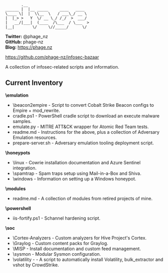            .__                           
    ______ |  |__ _____     ____   ____  
    \____ \|  |  \\__  \   / ___\_/ __ \ 
    |  |_> >   Y  \/ __ \_/ /_/  >  ___/ 
    |   __/|___|  (____  /\___  / \___  >
    |__|        \/     \//_____/      \/ 

**Twitter:** @phage_nz  
**GitHub:** phage-nz  
**Blog:** https://phage.nz  

https://github.com/phage-nz/infosec-bazaar

A collection of infosec-related scripts and information.  


## Current Inventory ##
**\emulation**  
- \beacon2empire - Script to convert Cobalt Strike Beacon configs to Empire + mod_rewrite.  
- cradle.ps1 - PowerShell cradle script to download an execute malware samples.  
- emulate.py - MITRE ATT&CK wrapper for Atomic Red Team tests.  
- readme.md - Instructions for the above, plus a collection of Adversary Emulation resources.  
- prepare-server.sh - Adversary emulation tooling deployment script.  

**\honeypots**  
- \linux - Cowrie installation documentation and Azure Sentinel integration.  
- \spamtrap - Spam traps setup using Mail-in-a-Box and Shiva.  
- \windows - Information on setting up a Windows honeypot.  

**\modules**  
- readme.md - A collection of modules from retired projects of mine.  

**\powershell**  
- iis-fortify.ps1 - Schannel hardening script.  

**\soc**  
- \Cortex-Analyzers - Custom analyzers for Hive Project's Cortex.  
- \Graylog - Custom content packs for Graylog.  
- \MISP - Install documentation and custom feed management.  
- \sysmon - Modular Sysmon configuration.  
- \volatility - - A script to automatically install Volatility, bulk_extractor and vshot by CrowdStrike.  
